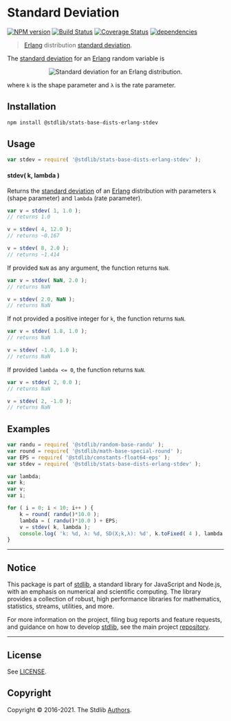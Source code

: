 <!--

@license Apache-2.0

Copyright (c) 2018 The Stdlib Authors.

Licensed under the Apache License, Version 2.0 (the "License");
you may not use this file except in compliance with the License.
You may obtain a copy of the License at

   http://www.apache.org/licenses/LICENSE-2.0

Unless required by applicable law or agreed to in writing, software
distributed under the License is distributed on an "AS IS" BASIS,
WITHOUT WARRANTIES OR CONDITIONS OF ANY KIND, either express or implied.
See the License for the specific language governing permissions and
limitations under the License.

-->

# Standard Deviation

[![NPM version][npm-image]][npm-url] [![Build Status][test-image]][test-url] [![Coverage Status][coverage-image]][coverage-url] [![dependencies][dependencies-image]][dependencies-url]

> [Erlang][erlang-distribution] distribution [standard deviation][standard-deviation].

<!-- Section to include introductory text. Make sure to keep an empty line after the intro `section` element and another before the `/section` close. -->

<section class="intro">

The [standard deviation][standard-deviation] for an [Erlang][erlang-distribution] random variable is

<!-- <equation class="equation" label="eq:erlang_stdev" align="center" raw="\sigma = \frac{\sqrt{k}}{\lambda}" alt="Standard deviation for an Erlang distribution."> -->

<div class="equation" align="center" data-raw-text="\sigma = \frac{\sqrt{k}}{\lambda}" data-equation="eq:erlang_stdev">
    <img src="https://cdn.rawgit.com/stdlib-js/stdlib/7e0a95722efd9c771b129597380c63dc6715508b/lib/node_modules/@stdlib/stats/base/dists/erlang/stdev/docs/img/equation_erlang_stdev.svg" alt="Standard deviation for an Erlang distribution.">
    <br>
</div>

<!-- </equation> -->

where `k` is the shape parameter and `λ` is the rate parameter.

</section>

<!-- /.intro -->

<!-- Package usage documentation. -->

<section class="installation">

## Installation

```bash
npm install @stdlib/stats-base-dists-erlang-stdev
```

</section>

<section class="usage">

## Usage

```javascript
var stdev = require( '@stdlib/stats-base-dists-erlang-stdev' );
```

#### stdev( k, lambda )

Returns the [standard deviation][standard-deviation] of an [Erlang][erlang-distribution] distribution with parameters `k` (shape parameter) and `lambda` (rate parameter).

```javascript
var v = stdev( 1, 1.0 );
// returns 1.0

v = stdev( 4, 12.0 );
// returns ~0.167

v = stdev( 8, 2.0 );
// returns ~1.414
```

If provided `NaN` as any argument, the function returns `NaN`.

```javascript
var v = stdev( NaN, 2.0 );
// returns NaN

v = stdev( 2.0, NaN );
// returns NaN
```

If not provided a positive integer for `k`, the function returns `NaN`.

```javascript
var v = stdev( 1.8, 1.0 );
// returns NaN

v = stdev( -1.0, 1.0 );
// returns NaN
```

If provided `lambda <= 0`, the function returns `NaN`.

```javascript
var v = stdev( 2, 0.0 );
// returns NaN

v = stdev( 2, -1.0 );
// returns NaN
```

</section>

<!-- /.usage -->

<!-- Package usage notes. Make sure to keep an empty line after the `section` element and another before the `/section` close. -->

<section class="notes">

</section>

<!-- /.notes -->

<!-- Package usage examples. -->

<section class="examples">

## Examples

<!-- eslint no-undef: "error" -->

```javascript
var randu = require( '@stdlib/random-base-randu' );
var round = require( '@stdlib/math-base-special-round' );
var EPS = require( '@stdlib/constants-float64-eps' );
var stdev = require( '@stdlib/stats-base-dists-erlang-stdev' );

var lambda;
var k;
var v;
var i;

for ( i = 0; i < 10; i++ ) {
    k = round( randu()*10.0 );
    lambda = ( randu()*10.0 ) + EPS;
    v = stdev( k, lambda );
    console.log( 'k: %d, λ: %d, SD(X;k,λ): %d', k.toFixed( 4 ), lambda.toFixed( 4 ), v.toFixed( 4 ) );
}
```

</section>

<!-- /.examples -->

<!-- Section to include cited references. If references are included, add a horizontal rule *before* the section. Make sure to keep an empty line after the `section` element and another before the `/section` close. -->

<section class="references">

</section>

<!-- /.references -->

<!-- Section for all links. Make sure to keep an empty line after the `section` element and another before the `/section` close. -->


<section class="main-repo" >

* * *

## Notice

This package is part of [stdlib][stdlib], a standard library for JavaScript and Node.js, with an emphasis on numerical and scientific computing. The library provides a collection of robust, high performance libraries for mathematics, statistics, streams, utilities, and more.

For more information on the project, filing bug reports and feature requests, and guidance on how to develop [stdlib][stdlib], see the main project [repository][stdlib].

---

## License

See [LICENSE][stdlib-license].


## Copyright

Copyright &copy; 2016-2021. The Stdlib [Authors][stdlib-authors].

</section>

<!-- /.stdlib -->

<!-- Section for all links. Make sure to keep an empty line after the `section` element and another before the `/section` close. -->

<section class="links">

[npm-image]: http://img.shields.io/npm/v/@stdlib/stats-base-dists-erlang-stdev.svg
[npm-url]: https://npmjs.org/package/@stdlib/stats-base-dists-erlang-stdev

[test-image]: https://github.com/stdlib-js/stats-base-dists-erlang-stdev/actions/workflows/test.yml/badge.svg
[test-url]: https://github.com/stdlib-js/stats-base-dists-erlang-stdev/actions/workflows/test.yml

[coverage-image]: https://img.shields.io/codecov/c/github/stdlib-js/stats-base-dists-erlang-stdev/main.svg
[coverage-url]: https://codecov.io/github/stdlib-js/stats-base-dists-erlang-stdev?branch=main

[dependencies-image]: https://img.shields.io/david/stdlib-js/stats-base-dists-erlang-stdev
[dependencies-url]: https://david-dm.org/stdlib-js/stats-base-dists-erlang-stdev/main

[stdlib]: https://github.com/stdlib-js/stdlib

[stdlib-authors]: https://github.com/stdlib-js/stdlib/graphs/contributors

[stdlib-license]: https://raw.githubusercontent.com/stdlib-js/stats-base-dists-erlang-stdev/main/LICENSE

[erlang-distribution]: https://en.wikipedia.org/wiki/Erlang_distribution

[standard-deviation]: https://en.wikipedia.org/wiki/Standard_deviation

</section>

<!-- /.links -->
